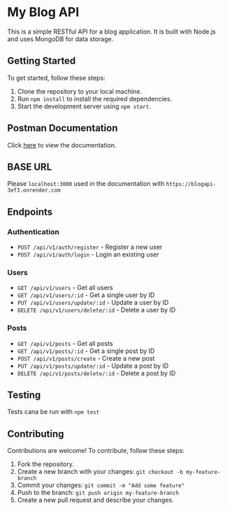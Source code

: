# My Blog API

This is a simple RESTful API for a blog application. It is built with Node.js and uses MongoDB for data storage.

## Getting Started

To get started, follow these steps:

1. Clone the repository to your local machine.
2. Run `npm install` to install the required dependencies.
3. Start the development server using `npm start`.

## Postman Documentation

Click [here](https://documenter.getpostman.com/view/26444770/2s93RZNqar) to view the documentation.

## BASE URL

Please `localhost:3000` used in the documentation with `https://blogapi-3ef3.onrender.com`

## Endpoints

### Authentication

- `POST /api/v1/auth/register` - Register a new user
- `POST /api/v1/auth/login` - Login an existing user

### Users

- `GET /api/v1/users` - Get all users
- `GET /api/v1/users/:id` - Get a single user by ID
- `PUT /api/v1/users/update/:id` - Update a user by ID
- `DELETE /api/v1/users/delete/:id` - Delete a user by ID

### Posts

- `GET /api/v1/posts` - Get all posts
- `GET /api/v1/posts/:id` - Get a single post by ID
- `POST /api/v1/posts/create` - Create a new post
- `PUT /api/v1/posts/update/:id` - Update a post by ID
- `DELETE /api/v1/posts/delete/:id` - Delete a post by ID

## Testing

Tests cana be run with `npm test`

## Contributing

Contributions are welcome! To contribute, follow these steps:

1. Fork the repository.
2. Create a new branch with your changes: `git checkout -b my-feature-branch`
3. Commit your changes: `git commit -m "Add some feature"`
4. Push to the branch: `git push origin my-feature-branch`
5. Create a new pull request and describe your changes.
